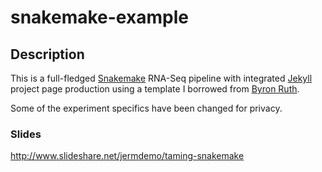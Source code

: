 snakemake-example
=================

## Description

This is a full-fledged [Snakemake](https://bitbucket.org/johanneskoester/snakemake) RNA-Seq pipeline with integrated [Jekyll](http://jekyllrb.com) project page production using a template I borrowed from [Byron Ruth](https://github.com/bruth).

Some of the experiment specifics have been changed for privacy.

### Slides
http://www.slideshare.net/jermdemo/taming-snakemake
